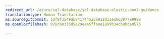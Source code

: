 ```yaml
---
redirect_url: /azure/sql-database/sql-database-elastic-pool-guidance
translationtype: Human Translation
ms.sourcegitcommit: 1df9f3549db8417445a5a012d31ed662977a9990
ms.openlocfilehash: 026ca8315d9e29ea45ffaae1899b34cb8bda8576

--- 
```



<!--HONumber=Jan17_HO5-->


